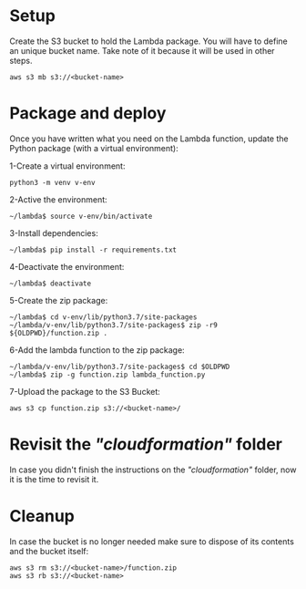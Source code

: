# Setup

Create the S3 bucket to hold the Lambda package. You will have to define an unique bucket name. Take note of it because it will be used in other steps.

```
aws s3 mb s3://<bucket-name>
```

# Package and deploy

Once you have written what you need on the Lambda function, update the Python package (with a virtual environment):

1-Create a virtual environment:

```
python3 -m venv v-env
```

2-Active the environment:

```
~/lambda$ source v-env/bin/activate
```

3-Install dependencies:

```
~/lambda$ pip install -r requirements.txt
```

4-Deactivate the environment:

```
~/lambda$ deactivate
```

5-Create the zip package:

```
~/lambda$ cd v-env/lib/python3.7/site-packages
~/lambda/v-env/lib/python3.7/site-packages$ zip -r9 ${OLDPWD}/function.zip .
```

6-Add the lambda function to the zip package:
```
~/lambda/v-env/lib/python3.7/site-packages$ cd $OLDPWD
~/lambda$ zip -g function.zip lambda_function.py
```

7-Upload the package to the S3 Bucket:
```
aws s3 cp function.zip s3://<bucket-name>/
```

# Revisit the *"cloudformation"* folder

In case you didn't finish the instructions on the *"cloudformation"* folder, now it is the time to revisit it.

# Cleanup

In case the bucket is no longer needed make sure to dispose of its contents and the bucket itself:
```
aws s3 rm s3://<bucket-name>/function.zip
aws s3 rb s3://<bucket-name>
```

